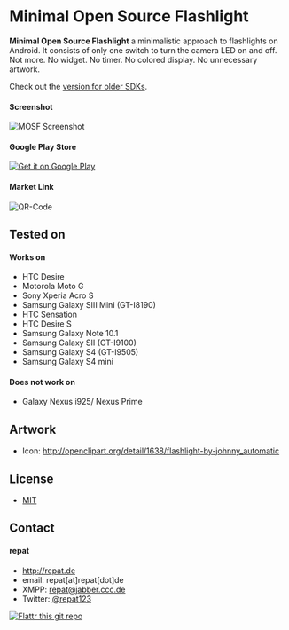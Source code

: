 Minimal Open Source Flashlight
======
**Minimal Open Source Flashlight** a minimalistic approach to flashlights on Android. It consists of only one switch to turn the camera LED on and off. Not more. No widget. No timer. No colored display. No unnecessary artwork.

Check out the [version for older SDKs](http://github.com/repat/mosf-older-sdks).

#### Screenshot
![MOSF Screenshot](http://repat.de/Bilder/mosf-screenshot.png "MOSF Screenshot")

#### Google Play Store
[![Get it on Google Play](https://developer.android.com/images/brand/en_generic_rgb_wo_45.png)](https://play.google.com/store/apps/details?id=de.repat.mosf)

#### Market Link
![QR-Code](http://repat.de/Bilder/qrcode-mosf.png)

## Tested on
#### Works on
* HTC Desire
* Motorola Moto G
* Sony Xperia Acro S
* Samsung Galaxy SIII Mini (GT-I8190)
* HTC Sensation
* HTC Desire S
* Samsung Galaxy Note 10.1
* Samsung Galaxy SII (GT-I9100)
* Samsung Galaxy S4 (GT-I9505)
* Samsung Galaxy S4 mini

#### Does not work on
* Galaxy Nexus i925/ Nexus Prime

## Artwork
* Icon: http://openclipart.org/detail/1638/flashlight-by-johnny_automatic

## License 
* [MIT](http://opensource.org/licenses/MIT)

## Contact
#### repat
* http://repat.de
* email: repat[at]repat[dot]de
* XMPP: repat@jabber.ccc.de
* Twitter: [@repat123](https://twitter.com/repat123 "repat123 on twitter")

[![Flattr this git repo](http://api.flattr.com/button/flattr-badge-large.png)](https://flattr.com/submit/auto?user_id=repat&url=https://github.com/repat/mosf&title=mosf&language=&tags=github&category=software) 


